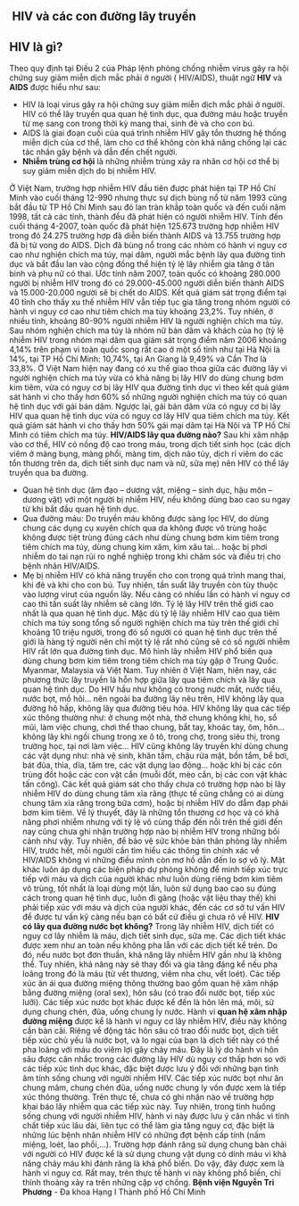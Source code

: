 ## ️ HIV và các con đường lây truyền



## **HIV là gì?**
Theo quy định tại Điều 2 của Pháp lệnh phòng chống nhiễm virus gây ra hội chứng suy giảm miễn dịch mắc phải ở người ( HIV/AIDS), thuật ngữ **HIV** và **AIDS** được hiểu như sau:
  * HIV là loại virus gây ra hội chứng suy giảm miễn dịch mắc phải ở người. HIV có thể lây truyền qua quan hệ tình dục, qua đường máu hoặc truyền từ mẹ sang con trong thời kỳ mang thai, sinh đẻ và cho con bú.
  * AIDS là giai đoạn cuối của quá trình nhiễm HIV gây tổn thương hệ thống miễn dịch của cơ thể, làm cho cơ thể không còn khả năng chống lại các tác nhân gây bệnh và dẫn đến chết người.
  * **Nhiễm trùng cơ hội** là những nhiễm trùng xảy ra nhân cơ hội cơ thể bị suy giảm miễn dịch do bị nhiễm HIV.


Ở Việt Nam, trường hợp nhiễm HIV đầu tiên được phát hiện tại TP Hồ Chí Minh vào cuối tháng 12-990 nhưng thực sự dịch bùng nổ từ năm 1993 cũng bắt đầu từ TP Hồ Chí Minh sau đó lan tràn khắp toàn quốc và đến cuối năm 1998, tất cả các tỉnh, thành đều đã phát hiện có người nhiễm HIV.
Tính đến cuối tháng 4-2007, toàn quốc đã phát hiện 125.673 trường hợp nhiễm HIV trong đó 24.275 trường hợp đã diễn biến thành AIDS và 13.755 trường hợp đã bị tử vong do AIDS. Dịch đã bùng nổ trong các nhóm có hành vi nguy cơ cao như nghiện chích ma túy, mại dâm, người mắc bệnh lây qua đường tình dục và bắt đầu lan vào cộng đồng thể hiện tỷ lệ lây nhiễm gia tăng ở tân binh và phụ nữ có thai.
Ước tính năm 2007, toàn quốc có khoảng 280.000 người bị nhiễm HIV trong đó có 29.000-45.000 người diễn biến thành AIDS và 15.000-20.000 người sẽ bị chết do AIDS. Kết quả giám sát trọng điểm tại 40 tỉnh cho thấy xu thế nhiễm HIV vẫn tiếp tục gia tăng trong nhóm người có hành vi nguy cơ cao như tiêm chích ma túy khoảng 23,2%.
Tuy nhiên, ở nhiều tỉnh, khoảng 80-90% người nhiễm HIV là người nghiện chích ma túy. Sau nhóm nghiện chích ma túy là nhóm nữ bán dâm và khách của họ (tỷ lệ nhiễm HIV trong nhóm mại dâm qua giám sát trọng điểm năm 2006 khoảng 4,14% trên phạm vi toàn quốc song rất cao ở một số tỉnh như tại Hà Nội là 14%, tại TP Hồ Chí Minh: 10,74%, tại An Giang là 9,49% và Cần Thơ là 33,8%.
Ở Việt Nam hiện nay đang có xu thế giao thoa giữa các đường lây vì người nghiện chích ma túy vừa có khả năng bị lây HIV do dùng chung bơm kim tiêm, vừa có nguy cơ bị lây HIV qua đường tình dục vì theo kết quả giám sát hành vi cho thấy hơn 60% số những người nghiện chích ma túy có quan hệ tình dục với gái bán dâm.
Ngược lại, gái bán dâm vừa có nguy cơ bị lây HIV qua quan hệ tình dục vừa có nguy cơ lây HIV qua tiêm chích ma túy. Kết quả giám sát hành vi cho thấy hơn 50% gái mại dâm tại Hà Nội và TP Hồ Chí Minh có tiêm chích ma túy.
**HIV/AIDS lây qua đường nào?**
Sau khi xâm nhập vào cơ thể, HIV có nồng độ cao trong máu, trong dịch tiết sinh học (các dịch viêm ở màng bụng, màng phổi, màng tim, dịch não tủy, dịch rỉ viêm do các tổn thương trên da, dịch tiết sinh dục nam và nữ, sữa mẹ) nên HIV có thể lây truyền qua ba đường.
- Quan hệ tình dục (âm đạo – dương vật, miệng – sinh dục, hậu môn – dương vật) với một người bị nhiễm HIV, nếu không dùng bao cao su ngay từ khi bắt đầu quan hệ tình dục.
- Qua đường máu: Do truyền máu không được sàng lọc HIV, do dùng chung các dụng cụ xuyên chích qua da không được vô trùng hoặc không được tiệt trùng đúng cách như dùng chung bơm kim tiêm trong tiêm chích ma túy, dùng chung kim xăm, kim xâu tai... hoặc bị phơi nhiễm do tai nạn rủi ro nghề nghiệp trong khi chăm sóc và điều trị cho bệnh nhân HIV/AIDS.
- Mẹ bị nhiễm HIV có khả năng truyền cho con trong quá trình mang thai, khi đẻ và khi cho con bú.
Tuy nhiên, tần suất lây truyền còn tùy thuộc vào lượng virut của nguồn lây. Nếu càng có nhiều lần có hành vi nguy cơ cao thì tần suất lây nhiễm sẽ càng lớn.
Tỷ lệ lây HIV trên thế giới cao nhất là qua quan hệ tình dục. Mặc dù tỷ lệ lây nhiễm HIV cao qua tiêm chích ma túy song tổng số người nghiện chích ma túy trên thế giới chỉ khoảng 10 triệu người, trong đó số người có quan hệ tình dục trên thế giới là hàng tỷ người nên chỉ một tỷ lệ rất nhỏ cũng sẽ có số người nhiễm HIV rất lớn qua đường tình dục.
Mô hình lây nhiễm HIV phổ biến qua dùng chung bơm kim tiêm trong tiêm chích ma túy gặp ở Trung Quốc. Myanmar, Malaysia và Việt Nam. Tuy nhiên ở Việt Nam, hiện nay, các phương thức lây truyền là hỗn hợp giữa lây qua tiêm chích và lây qua quan hệ tình dục.
Do HIV hầu như không có trong nước mắt, nước tiểu, nước bọt, mồ hôi... nên ngoài ba đường lây nêu trên, HIV không lây qua đường hô hấp, không lây qua đường tiêu hóa. HIV không lây qua các tiếp xúc thông thường như: ở chung một nhà, thở chung không khí, ho, sổ mũi, làm việc chung, chơi thể thao chung, bắt tay, khoác tay, ôm, hôn... không lây khi ngồi chung trong xe ô tô, trong chợ, trong siêu thị, trong trường học, tại nơi làm việc...
HIV cũng không lây truyền khi dùng chung các vật dụng như: nhà vệ sinh, khăn tắm, chậu rửa mặt, bồn tắm, bể bơi, bát đũa, thìa, dĩa, tăm tre, các vật dụng lao động... hoặc khi bị các côn trùng đốt hoặc các con vật cắn (muỗi đốt, mèo cắn, bị các con vật khác tấn công).
Các kết quả giám sát cho thấy chưa có trường hợp nào bị lây nhiễm HIV do dùng chung tăm xỉa răng (thực tế cũng chẳng có ai dùng chung tăm xỉa răng trong bữa cơm), hoặc bị nhiễm HIV do dẫm đạp phải bơm kim tiêm. Về lý thuyết, đây là những tổn thương cơ học và có khả năng phơi nhiễm nhưng với tỷ lệ vô cùng thấp đến nỗi trên thế giới đến nay cũng chưa ghi nhận trường hợp nào bị nhiễm HIV trong những bối cảnh như vậy.
Tuy nhiên, để bảo vệ sức khỏe bản thân phòng lây nhiễm HIV, trước hết, mỗi người cần tìm hiểu các thông tin chính xác về HIV/AIDS không vì những điều mình còn mơ hồ dẫn đến lo sợ vô lý.
Mặt khác luôn áp dụng các biện pháp dự phòng không để mình tiếp xúc trực tiếp với máu và dịch của người khác như luôn dùng riêng bơm kim tiêm vô trùng, tốt nhất là loại dùng một lần, luôn sử dụng bao cao su đúng cách trong quan hệ tình dục, luôn đi găng (hoặc vật liệu thay thế) khi phải tiếp xúc với máu và dịch của người khác, đến các cơ sở tư vấn HIV để được tư vấn kỹ càng nếu bạn có bất cứ điều gì chưa rõ về HIV.
**HIV có lây qua đường nước bọt không?**
Trong lây nhiễm HIV, dịch tiết có nguy cơ lây nhiễm là máu, dịch tiết sinh dục, sữa mẹ. Các dịch tiết khác được xem như an toàn nếu không pha lẫn với các dịch tiết kể trên. Do đó, nếu nước bọt đơn thuần, khả năng lây nhiễm HIV gần như là không thể. Tuy nhiên, khả năng này sẽ thay đổi và gia tăng đáng kể nếu pha loãng trong đó là máu (từ vết thương, viêm nha chu, vết loét).
Các tiếp xúc ân ái qua đường miệng thông thường bao gồm quan hệ xâm nhập bằng đường miệng (oral sex), hôn sâu (có trao đổi nước bọt, tiếp xúc lưỡi). Các tiếp xúc nước bọt khác được kể đến là hôn lên má, môi, sử dụng chung chén, đũa, uống chung ly nước.
Hành vi **quan hệ xâm nhập đường miệng** được kể là hành vi nguy cơ lây nhiễm HIV, điều này không cần bàn cãi. Riêng về động tác hôn sâu có trao đổi nước bọt, dịch tiết tiếp xúc chủ yếu là nước bọt, và lo ngại của bạn là dịch tiết này có thể pha loãng với máu do viêm lợi gây chảy máu. Đây là lý do hành vi hôn sâu được cân nhắc trong các đường lây HIV dù nguy cơ thấp hơn so với các tiếp xúc tình dục khác, đặc biệt được lưu ý đối với những bạn tình âm tính sống chung với người nhiễm HIV.
Các tiếp xúc nước bọt như ăn chung mâm, chung chén đũa, uống nước chung ly vốn được xem là tiếp xúc thông thường. Trên thực tế, chưa có ghi nhận nào về trường hợp khai báo lây nhiễm qua các tiếp xúc này. Tuy nhiên, trong tình huống sống chung với người nhiễm HIV, hành vi này được lưu ý cân nhắc vì tính chất tiếp xúc lâu dài, liên tục có thể làm gia tăng nguy cơ, đặc biệt là những lúc bệnh nhân nhiễm HIV có những đợt bệnh cấp tính (nấm miệng, loét, lao phổi,...).
Trường hợp đánh răng sử dụng chung bàn chải với người có HIV được kể là sử dụng chung vật dụng có dính máu vì khả năng chảy máu khi đánh răng là khá phổ biến. Do vậy, đây được xem là hành vi nguy cơ. Rất may, trên thực tế hành vi này không phổ biến, chỉ thỉnh thoảng xảy ra trên những cặp vợ chồng.
**Bệnh viện Nguyễn Tri Phương** - Đa khoa Hạng I Thành phố Hồ Chí Minh
